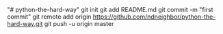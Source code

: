 "# python-the-hard-way"  git init git add README.md git commit -m "first commit" git remote add origin https://github.com/ndneighbor/python-the-hard-way.git git push -u origin master
